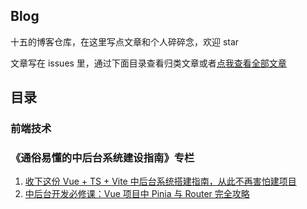 ## Blog
十五的博客仓库，在这里写点文章和个人碎碎念，欢迎 star

文章写在 issues 里，通过下面目录查看归类文章或者[点我查看全部文章](https://github.com/QFifteen/Blog/issues)

## 目录

### 前端技术


### 《通俗易懂的中后台系统建设指南》专栏
1. [收下这份 Vue + TS + Vite 中后台系统搭建指南，从此不再害怕建项目](https://github.com/QFifteen/Blog/issues/1)
2. [中后台开发必修课：Vue 项目中 Pinia 与 Router 完全攻略](https://github.com/QFifteen/Blog/issues/2)
